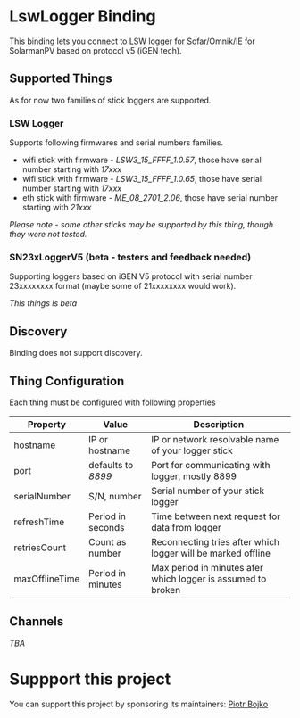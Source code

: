 # LswLogger Binding

This binding lets you connect to LSW logger for Sofar/Omnik/IE for SolarmanPV based on protocol v5 (iGEN tech).

## Supported Things

As for now two families of stick loggers are supported.

### LSW Logger

Supports following firmwares and serial numbers families.
- wifi stick with firmware - *LSW3_15_FFFF_1.0.57*, those have serial number starting with *17xxx*
- wifi stick with firmware - *LSW3_15_FFFF_1.0.65*, those have serial number starting with *17xxx*
- eth stick with firmware - *ME_08_2701_2.06*, those have serial number starting with *21xxx*

_Please note - some other sticks may be supported by this thing, though they were not tested._

### SN23xLoggerV5 (beta - testers and feedback needed)

Supporting loggers based on iGEN V5 protocol with serial number 23xxxxxxxx format (maybe some of 21xxxxxxxx would work).

_This things is beta_

## Discovery

Binding does not support discovery.

## Thing Configuration

Each thing must be configured with following properties

| Property       | Value              | Description                                                  |
|----------------|--------------------|--------------------------------------------------------------|
| hostname       | IP or hostname     | IP or network resolvable name of your logger stick           |
| port           | defaults to *8899* | Port for communicating with logger, mostly 8899              |
| serialNumber   | S/N, number        | Serial number of your stick logger                           |
| refreshTime    | Period in seconds  | Time between next request for data from logger               |
| retriesCount   | Count as number    | Reconnecting tries after which logger will be marked offline |
| maxOfflineTime | Period in minutes  | Max period in minutes afer which logger is assumed to broken |

## Channels

_TBA_

# Suppport this project

You can support this project by sponsoring its maintainers:
[Piotr Bojko](https://github.com/sponsors/ptrbojko?frequency=one-time)